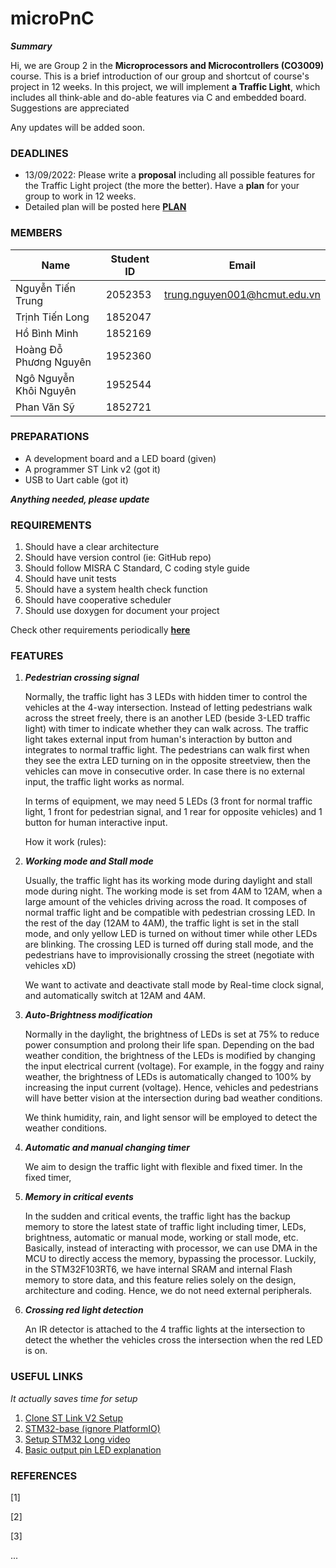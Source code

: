 # microPnC


***Summary***


Hi, we are Group 2 in the **Microprocessors and Microcontrollers (CO3009)** course. This is a brief introduction of our group and shortcut of course's project in 12 weeks. In this project, we will implement **a Traffic Light**, which includes all think-able and do-able features via C and embedded board. Suggestions are appreciated 

Any updates will be added soon.

### DEADLINES

- 13/09/2022: Please write a **proposal** including all possible features for the Traffic Light project (the more the better). Have a **plan** for your group to work in 12 weeks.
- Detailed plan will be posted here [**PLAN**](https://docs.google.com/spreadsheets/d/1lYaAuqjyAvRWOp0LWpBjZ417HS-iejlbVqwVeRNuYsQ/edit?usp=sharing)

### MEMBERS

|Name|Student ID|Email|
|----|----------|-----|
|Nguyễn Tiến Trung|2052353|trung.nguyen001@hcmut.edu.vn|
|Trịnh Tiến Long|1852047|
|Hồ Bình Minh|1852169|
|Hoàng Đỗ Phương Nguyên|1952360|
|Ngô Nguyễn Khôi Nguyên|1952544|
|Phan Văn Sỹ|1852721|

### PREPARATIONS

- A development board and a LED board (given)
- A programmer ST Link v2 (got it)
- USB to Uart cable (got it)

***Anything needed, please update***

### REQUIREMENTS

1. Should have a clear architecture
2. Should have version control (ie: GitHub repo) 
3. Should follow MISRA C Standard, C coding style guide
4. Should have unit tests
5. Should have a system health check function
6. Should have cooperative scheduler
7. Should use doxygen for document your project

Check other requirements periodically **[here](https://docs.google.com/spreadsheets/d/1SUL3xgkhQRTAtkX942qr3GGn6lSHPD3pSeOAPCXWb1s/edit#gid=0)**

### FEATURES 

1. ***Pedestrian crossing signal*** 

    Normally, the traffic light has 3 LEDs with hidden timer to control the vehicles at the 4-way intersection. Instead of letting pedestrians walk across the street freely, there is an another LED (beside 3-LED traffic light) with timer to indicate whether they can walk across. The traffic light takes external input from human's interaction by button and integrates to normal traffic light. The pedestrians can walk first when they see the extra LED turning on in the opposite streetview, then the vehicles can move in consecutive order. In case there is no external input, the traffic light works as normal. 
    
    In terms of equipment, we may need 5 LEDs (3 front for normal traffic light, 1 front for pedestrian signal, and 1 rear for opposite vehicles) and 1 button for human interactive input.
    
    How it work (rules):
  
2. ***Working mode and Stall mode***
    
    Usually, the traffic light has its working mode during daylight and stall mode during night. The working mode is set from 4AM to 12AM, when a large amount of the vehicles driving across the road. It composes of normal traffic light and be compatible with pedestrian crossing LED. In the rest of the day (12AM to 4AM), the traffic light is set in the stall mode, and only yellow LED is turned on without timer while other LEDs are blinking. The crossing LED is turned off during stall mode, and the pedestrians have to improvisionally crossing the street (negotiate with vehicles xD)
    
    We want to activate and deactivate stall mode by Real-time clock signal, and automatically switch at 12AM and 4AM.

3. ***Auto-Brightness modification*** 

    Normally in the daylight, the brightness of LEDs is set at 75% to reduce power consumption and prolong their life span. Depending on the bad weather condition, the brightness of the LEDs is modified by changing the input electrical current (voltage). For example, in the foggy and rainy weather, the brightness of LEDs is automatically changed to 100% by increasing the input current (voltage). Hence, vehicles and pedestrians will have better vision at the intersection during bad weather conditions. 
    
    We think humidity, rain, and light sensor will be employed to detect the weather conditions. 

4. ***Automatic and manual changing timer***

    We aim to design the traffic light with flexible and fixed timer. In the fixed timer,   

5. ***Memory in critical events***

    In the sudden and critical events, the traffic light has the backup memory to store the latest state of traffic light including timer, LEDs, brightness, automatic or manual mode, working or stall mode, etc. Basically, instead of interacting with processor, we can use DMA in the MCU to directly access the memory, bypassing the processor. Luckily, in the STM32F103RT6, we have internal SRAM and internal Flash memory to store data, and this feature relies solely on the design, architecture and coding. Hence, we do not need external peripherals.
    
6. ***Crossing red light detection***

    An IR detector is attached to the 4 traffic lights at the intersection to detect the whether the vehicles cross the intersection when the red LED is on. 

### USEFUL LINKS 

*It actually saves time for setup*

1. [Clone ST Link V2 Setup](https://github.com/rogerclarkmelbourne/Arduino_STM32/wiki/Programming-an-STM32F103XXX-with-a-generic-%22ST-Link-V2%22-programmer-from-Linux)
2. [STM32-base (ignore PlatformIO)](https://stm32-base.org/guides/)
3. [Setup STM32 Long video](https://www.youtube.com/watch?v=xsYIh1sunso&list=PLdMwxwrniaL81t6xhA2no3skrAzPL5v7s&index=2&ab_channel=iforce2d)
4. [Basic output pin LED explanation](https://www.youtube.com/watch?v=mOGqNwTjEGM&t=1226s&ab_channel=TerminalTwo)

### REFERENCES

\[1\]

\[2\]

\[3\]

...
